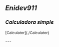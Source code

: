## *Enidev911*


### *Calculadora simple*
<p style="font-size:12;">
[Calculator](./Calculator)
</p>
---

